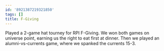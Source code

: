 ```yaml
---
id: '8921387219321850'
tags: []
title: F-Giving
---
```


Played a 2-game hat tourney for RPI F-Giving. We won both games on universe point, earning us the right to eat first at dinner. Then we played an alumni-vs-currents game, where we spanked the currents 15-3. 
